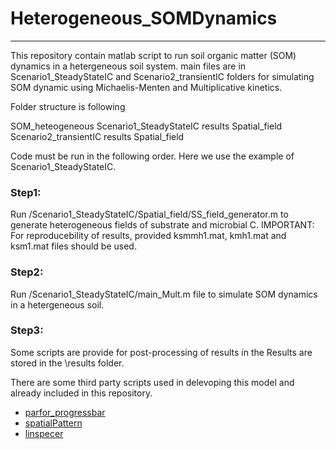 # Heterogeneous_SOMDynamics
-----------

This repository contain matlab script to run soil organic matter (SOM) dynamics in a hetergeneous soil system.
main files are in Scenario1_SteadyStateIC and Scenario2_transientIC folders for simulating SOM dynamic using Michaelis-Menten
and Multiplicative kinetics.

Folder structure is following

SOM_heteogeneous
    Scenario1_SteadyStateIC
        results
        Spatial_field
    Scenario2_transientIC
        results
        Spatial_field

Code must be run in the following order. Here we use the example of Scenario1_SteadyStateIC.
### Step1: 
Run /Scenario1_SteadyStateIC/Spatial_field/SS_field_generator.m to generate heterogeneous fields of substrate and microbial C.
IMPORTANT: For reproducebility of results, provided ksmmh1.mat, kmh1.mat and ksm1.mat files should be used.
### Step2:
Run /Scenario1_SteadyStateIC/main_Mult.m file to simulate SOM dynamics in a hetergeneous soil.
### Step3: 
Some scripts are provide for post-processing of results in the 
Results are stored in the \results folder. 


There are some third party scripts used in delevoping this model and already included in this repository.

* [parfor_progressbar](https://www.mathworks.com/matlabcentral/fileexchange/53773-parfor_progressbar)
* [spatialPattern](https://se.mathworks.com/matlabcentral/fileexchange/5091-generate-spatial-data)
* [linspecer]( https://se.mathworks.com/matlabcentral/fileexchange/42673-beautiful-and-distinguishable-line-colors-colormap)
